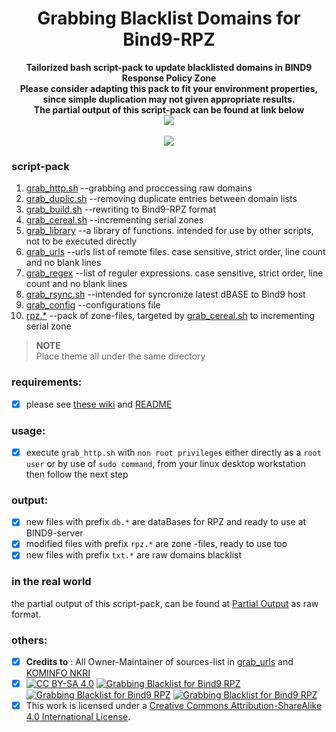 <h1 align="center">Grabbing Blacklist Domains for Bind9-RPZ</h1>

<p align="center">
  	<b>Tailorized bash script-pack to update blacklisted domains in BIND9 Response Policy Zone<br>
	Please consider adapting this pack to fit your environment properties,<br>
	since simple duplication may not given appropriate results.<br>
	The partial output of this script-pack can be found at link below</b><br>
  	<a href="https://github.com/ngadmini/partial-output">
      <img src="https://img.shields.io/badge/bind9%20RPZ-Partial%20Output-blue?style=flat-square&logo=github">
   </a><br><br>
  	<a href="#"><img src="http://s.4cdn.org/image/title/105.gif"></a>
</p>

### script-pack
 1. [grab_http.sh][grab-http]  --grabbing and proccessing raw domains
 2. [grab_duplic.sh][grab-dedup] --removing duplicate entries between domain lists
 3. [grab_build.sh][grab-build] --rewriting to Bind9-RPZ format
 4. [grab_cereal.sh][grab-cereal] --incrementing serial zones
 5. [grab_library][grab-lib] --a library of functions. intended for use by other scripts, not to be executed directly
 6. [grab_urls][grab-urls] --urls list of remote files. case sensitive, strict order, line count and no blank lines
 7. [grab_regex][grab-regex] --list of reguler expressions. case sensitive, strict order, line count and no blank lines
 8. [grab_rsync.sh][grab-scp] --intended for syncronize latest dBASE to Bind9 host
 9. [grab_config][grab-cnf] --configurations file
10. [rpz.*][zone-file] --pack of zone-files, targeted by [grab_cereal.sh][grab-cereal] to incrementing serial zone
> <b>NOTE</b><br>Place theme all under the same directory
### requirements:
- [x] please see [these wiki][wik-i] and [README][read-me]
### usage:
- [x] execute `grab_http.sh` with `non root privileges` either directly as a `root user` or by use of `sudo command`, from your linux desktop workstation then follow the next step
### output:
- [x] new files with prefix `db.*` are dataBases for RPZ and ready to use at BIND9-server
- [x] modified files with prefix `rpz.*` are zone -files, ready to use too
- [x] new files with prefix `txt.*` are raw domains blacklist
### in the real world
the partial output of this script-pack, can be found at [Partial Output][part-output] as raw format.
### others:
- [x] **Credits to** : All Owner-Maintainer of sources-list in [grab_urls][grab-urls] and [KOMINFO NKRI][kominfo-nkri]
- [x] [![CC BY-SA 4.0][cc-by-sa-badge]][cc-by-sa]
 [![Grabbing Blacklist for Bind9 RPZ][issues-badge]](https://github.com/ngadmini/Grabbing-Blacklist-for-Bind9-RPZ/issues) 
 [![Grabbing Blacklist for Bind9 RPZ][discussions-badge]](https://github.com/ngadmini/Grabbing-Blacklist-for-Bind9-RPZ/discussions)
 [![Grabbing Blacklist for Bind9 RPZ][usage-wiki-badge]](https://github.com/ngadmini/Grabbing-Blacklist-for-Bind9-RPZ/wiki)
- [x] This work is licensed under a [Creative Commons Attribution-ShareAlike 4.0 International License][cc-by-sa].

[cc-by-sa]: http://creativecommons.org/licenses/by-sa/4.0/
[cc-by-sa-image]: https://licensebuttons.net/l/by-sa/4.0/88x31.png
[cc-by-sa-badge]: https://img.shields.io/badge/License-CC%20BY--SA%204.0-lightgrey.svg
[issues-badge]: https://img.shields.io/badge/FEEDBACK:-Issues-lightgrey?style=flat&logo=github
[discussions-badge]: https://img.shields.io/badge/FEEDBACK:-Dicussions-lightgrey?style=flat&logo=github
[usage-wiki-badge]: https://img.shields.io/badge/USAGE:-Wiki-lightgrey?style=flat&logo=github

[grab-http]: https://github.com/ngadmini/Grabbing-Blacklist-for-Bind9-RPZ/blob/master/libs/grab_http.sh
[grab-dedup]: https://github.com/ngadmini/Grabbing-Blacklist-for-Bind9-RPZ/blob/master/libs/grab_duplic.sh
[grab-build]: https://github.com/ngadmini/Grabbing-Blacklist-for-Bind9-RPZ/blob/master/libs/grab_build.sh
[grab-cereal]: https://github.com/ngadmini/Grabbing-Blacklist-for-Bind9-RPZ/blob/master/libs/grab_cereal.sh
[grab-lib]: https://github.com/ngadmini/Grabbing-Blacklist-for-Bind9-RPZ/blob/master/libs/grab_library
[grab-urls]: https://github.com/ngadmini/Grabbing-Blacklist-for-Bind9-RPZ/blob/master/libs/grab_urls
[grab-regex]: https://github.com/ngadmini/Grabbing-Blacklist-for-Bind9-RPZ/blob/master/libs/grab_regex
[grab-scp]: https://github.com/ngadmini/Grabbing-Blacklist-for-Bind9-RPZ/blob/master/libs/grab_rsync.sh
[grab-cnf]: https://github.com/ngadmini/Grabbing-Blacklist-for-Bind9-RPZ/blob/master/libs/grab_config
[zone-file]: https://github.com/ngadmini/Grabbing-Blacklist-for-Bind9-RPZ/tree/master/zones-rpz
[kominfo-nkri]: https://trustpositif.kominfo.go.id/assets/db/domains
[part-output]: https://github.com/ngadmini/partial-output
[wik-i]: https://github.com/ngadmini/Grabbing-Blacklist-for-Bind9-RPZ/wiki/Fitting-Environment
[read-me]: https://github.com/ngadmini/Grabbing-Blacklist-for-Bind9-RPZ/blob/master/README
